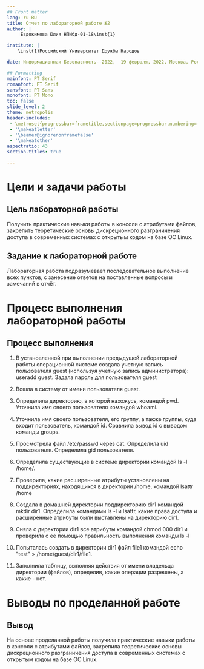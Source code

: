 ```yaml
---
## Front matter
lang: ru-RU
title: Отчет по лабораторной работе №2
author: |
	 Евдокимова Юлия НПИбд-01-18\inst{1}

institute: |
	\inst{1}Российский Университет Дружбы Народов

date: Информационная Безопасность--2022,  19 февраля, 2022, Москва, Россия

## Formatting
mainfont: PT Serif
romanfont: PT Serif
sansfont: PT Sans
monofont: PT Mono
toc: false
slide_level: 2
theme: metropolis
header-includes: 
 - \metroset{progressbar=frametitle,sectionpage=progressbar,numbering=fraction}
 - '\makeatletter'
 - '\beamer@ignorenonframefalse'
 - '\makeatother'
aspectratio: 43
section-titles: true

---
```


# Цели и задачи работы

## Цель лабораторной работы

Получить практические навыки работы в консоли с атрибутами файлов, закрепить теоретические основы дискреционного разграничения доступа в современных системах с открытым кодом на базе ОС Linux.

## Задание к лабораторной работе

Лабораторная работа подразумевает последовательное выполнение всех пунктов, с занесение ответов на поставленные вопросы и замечаний в отчёт.

# Процесс выполнения лабораторной работы

## Процесс выполнения

1.   В установленной при выполнении предыдущей лабораторной работы
операционной системе создала учетную запись пользователя guest (используя учетную запись администратора): useradd guest. Задала пароль для пользователя guest

2.  Вошла в систему от имени пользователя guest. 

3. Определила директорию, в которой нахожусь, командой pwd. Уточнила имя своего пользователя командой whoami.

4. Уточнила имя своего пользователя, его группу, а также группы, куда входит пользователь, командой id. Сравнила вывод id с выводом команды groups.

5. Просмотрела файл /etc/passwd через cat. Определила uid пользователя. Определила gid пользователя. 

6. Определила существующие в системе директории командой ls -l /home/. 

7. Проверила, какие расширенные атрибуты установлены на поддиректориях, находящихся в директории /home, командой lsattr /home

8. Создала в домашней директории поддиректорию dir1 командой mkdir dir1. 
Определила командами ls -l и lsattr, какие права доступа и расширенные атрибуты были выставлены на директорию dir1.

9. Сняла с директории dir1 все атрибуты командой chmod 000 dir1
и проверила с ее помощью правильность выполнения команды ls -l

10. Попыталась создать в директории dir1 файл file1 командой echo "test" > /home/guest/dir1/file1. 
11. Заполнила таблицу,  выполняя действия от имени владельца директории (файлов), определив, какие операции разрешены, а какие - нет. 


# Выводы по проделанной работе

## Вывод

На основе проделанной работы получила практические навыки работы в консоли с атрибутами файлов, закрепила теоретические основы дискреционного разграничения доступа в современных системах с открытым кодом на базе ОС Linux.